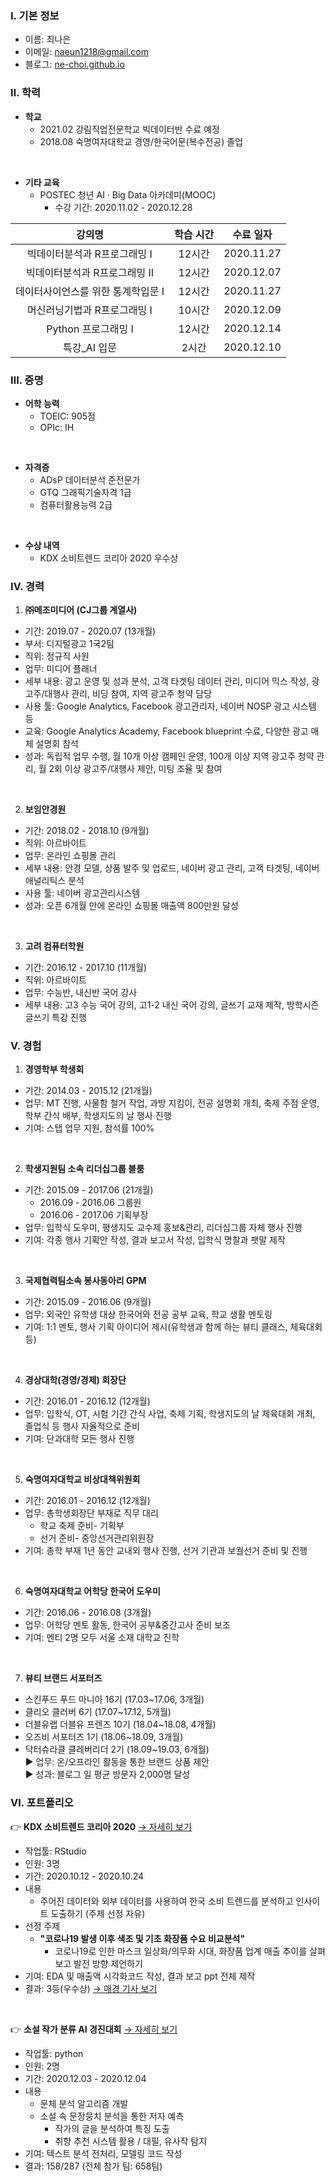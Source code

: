 ### Ⅰ. 기본 정보
- 이름: 최나은  
- 이메일: naeun1218@gmail.com  
- 블로그: [ne-choi.github.io](https://ne-choi.github.io)


### Ⅱ. 학력
- **학교**
  - 2021.02  강림직업전문학교 빅데이터반 수료 예정
  - 2018.08  숙명여자대학교 경영/한국어문(복수전공) 졸업  
<br>

- **기타 교육**
  - POSTEC 청년 AI · Big Data 아카데미(MOOC)
    - 수강 기간: 2020.11.02 - 2020.12.28
    
|강의명|학습 시간|수료 일자|
|:--:|:--:|:--:|
|빅데이터분석과 R프로그래밍 Ⅰ|12시간|2020.11.27|
|빅데이터분석과 R프로그래밍 Ⅱ|12시간|2020.12.07|
|데이터사이언스를 위한 통계학입문 Ⅰ|12시간|2020.11.27|
|머신러닝기법과 R프로그래밍 Ⅰ|10시간|2020.12.09|
|Python 프로그래밍 Ⅰ|12시간|2020.12.14|
|특강_AI 입문|2시간|2020.12.10|


### Ⅲ. 증명
- **어학 능력**
  - TOEIC: 905점
  - OPIc: IH
<br>

- **자격증**
  - ADsP 데이터분석 준전문가
  - GTQ 그래픽기술자격 1급
  - 컴퓨터활용능력 2급
<br>

- **수상 내역**
  - KDX 소비트렌드 코리아 2020 우수상


### Ⅳ. 경력

1. **㈜메조미디어 (CJ그룹 계열사)**  
  - 기간: 2019.07 - 2020.07 (13개월)
  - 부서: 디지털광고 1국2팀
  - 직위: 정규직 사원
  - 업무: 미디어 플래너
  - 세부 내용: 광고 운영 및 성과 분석, 고객 타겟팅 데이터 관리, 미디어 믹스 작성, 광고주/대행사 관리, 비딩 참여, 지역 광고주 청약 담당
  - 사용 툴: Google Analytics, Facebook 광고관리자, 네이버 NOSP 광고 시스템 등
  - 교육: Google Analytics Academy, Facebook blueprint 수료, 다양한 광고 매체 설명회 참석
  - 성과: 독립적 업무 수행, 월 10개 이상 캠페인 운영, 100개 이상 지역 광고주 청약 관리, 월 2회 이상 광고주/대행사 제안, 미팅 조율 및 참여
<br>

2. **보임안경원**
  - 기간: 2018.02 - 2018.10 (9개월)
  - 직위: 아르바이트
  - 업무: 온라인 쇼핑몰 관리
  - 세부 내용: 안경 모델, 상품 발주 및 업로드, 네이버 광고 관리, 고객 타겟팅, 네이버 애널리틱스 분석
  - 사용 툴: 네이버 광고관리시스템
  - 성과: 오픈 6개월 만에 온라인 쇼핑몰 매출액 800만원 달성
<br>
 
3. **고려 컴퓨터학원**
  - 기간: 2016.12 - 2017.10 (11개월)
  - 직위: 아르바이트
  - 업무: 수능반, 내신반 국어 강사
  - 세부 내용: 고3 수능 국어 강의, 고1-2 내신 국어 강의, 글쓰기 교재 제작, 방학시즌 글쓰기 특강 진행

### Ⅴ. 경험
1. **경영학부 학생회**  
  - 기간: 2014.03 - 2015.12 (21개월)
  - 업무: MT 진행, 사물함 철거 작업, 과방 지킴이, 전공 설명회 개최, 축제 주점 운영, 학부 간식 배부, 학생지도의 날 행사 진행
  - 기여: 스탭 업무 지원, 참석률 100%
<br>

2. **학생지원팀 소속 리더십그룹 블룸**
  - 기간: 2015.09 - 2017.06 (21개월)
    - 2016.09 - 2016.06 그룹원
    - 2016.06 - 2017.06 기획부장
  - 업무: 입학식 도우미, 평생지도 교수제 홍보&관리, 리더십그룹 자체 행사 진행
  - 기여: 각종 행사 기획안 작성, 결과 보고서 작성, 입학식 명찰과 팻말 제작
<br>
  
3. **국제협력팀소속 봉사동아리 GPM**
  - 기간: 2015.09 - 2016.06 (9개월)
  - 업무: 외국인 유학생 대상 한국어와 전공 공부 교육, 학교 생활 멘토링
  - 기여: 1:1 멘토, 행사 기획 아이디어 제시(유학생과 함께 하는 뷰티 클래스, 체육대회 등)
<br>

4. **경상대학(경영/경제) 회장단**
  - 기간: 2016.01 - 2016.12 (12개월)
  - 업무: 입학식, OT, 시험 기간 간식 사업, 축제 기획, 학생지도의 날 체육대회 개최, 졸업식 등 행사 자율적으로 준비
  - 기여: 단과대학 모든 행사 진행
<br>
  
5. **숙명여자대학교 비상대책위원회**
  - 기간: 2016.01 - 2016.12 (12개월)
  - 업무: 총학생회장단 부재로 직무 대리
    - 학교 축제 준비- 기획부
    - 선거 준비- 중앙선거관리위원장
  - 기여: 총학 부재 1년 동안 교내외 행사 진행, 선거 기관과 보궐선거 준비 및 진행
<br>

6. **숙명여자대학교 어학당 한국어 도우미**
  - 기간: 2016.06 - 2016.08 (3개월)
  - 업무: 어학당 멘토 활동, 한국어 공부&중간고사 준비 보조
  - 기여: 멘티 2명 모두 서울 소재 대학교 진학
<br>
 
7. **뷰티 브랜드 서포터즈**
  - 스킨푸드 푸드 마니아 16기 (17.03~17.06, 3개월)
  - 클리오 클러버 6기 (17.07~17.12, 5개월)
  - 더블유랩 더블유 프렌즈 10기 (18.04~18.08, 4개월)
  - 오즈비 서포터즈 1기 (18.06~18.09, 3개월)
  - 닥터슈라클 클레버리더 2기 (18.09~19.03, 6개월)  
  ▶ 업무: 온/오프라인 활동을 통한 브랜드 상품 제안  
  ▶ 성과: 블로그 일 평균 방문자 2,000명 달성
  

### Ⅵ. 포트폴리오
:point_right: **KDX 소비트렌드 코리아 2020** [→ 자세히 보기](https://github.com/ne-choi/project/tree/main/Consumption_Trend_Analysis)  
- 작업툴: RStudio 
- 인원: 3명  
- 기간: 2020.10.12 - 2020.10.24  
- 내용
  - 주어진 데이터와 외부 데이터를 사용하여 한국 소비 트렌드를 분석하고 인사이트 도출하기 (주제 선정 자유)  
- 선정 주제
  - **"코로나19 발생 이후 색조 및 기초 화장품 수요 비교분석"**  
    - 코로나19로 인한 마스크 일상화/의무화 시대, 화장품 업계 매출 추이를 살펴보고 발전 방향 제언하기  
- 기여: EDA 및 매출액 시각화코드 작성, 결과 보고 ppt 전체 제작  
- 결과: 3등(우수상) [→ 매경 기사 보기](https://www.mk.co.kr/news/it/view/2020/11/1187287/)
<br>

:point_right: **소설 작가 분류 AI 경진대회** [→ 자세히 보기](https://github.com/ne-choi/project/tree/main/Writer_Classification_AI)    
- 작업툴: python
- 인원: 2명
- 기간: 2020.12.03 - 2020.12.04
- 내용
  - 문체 분석 알고리즘 개발
  - 소설 속 문장뭉치 분석을 통한 저자 예측
    - 작가의 글을 분석하여 특징 도출
    - 취향 추천 시스템 활용 / 대필, 유사작 탐지
- 기여: 텍스트 분석 전처리, 모델링 코드 작성
- 결과: 158/287 (전체 참가 팀: 658팀)
